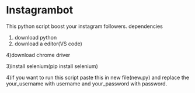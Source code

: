 # Instagrambot
This python script boost your instagram followers.
dependencies
1) download python
2) download a editor(VS code)

4)download chrome driver

3)install selenium(pip install selenium)

4)if you want to run this script paste this in new file(new.py) and replace the your_username with username and your_password with password.
